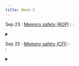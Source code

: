 ```yaml
---
title: Week-5
---
```


Sep 23
: [Memory safety (ROP)]()
  : 
  : <details title="recommended readings" class="my"><summary><i class="icon fas fa-book-reader "></i></summary><span class="fs-2" markdown=1> [Read: Low-Level Software Security by Example by Ulfar Erlingsson et al](https://lirias.kuleuven.be/retrieve/110131). Optional: [The Geometry of Innocent Flesh on the Bone: Return-into-libc without Function Calls (on the x86) by Hovav Shacham](https://hovav.net/ucsd/dist/geometry.pdf), [Hacking Blind by Andrea Bittau et al.](https://www.scs.stanford.edu/~sorbo/brop/bittau-brop.pdf)[Read: On the Effectiveness of Address-Space Randomization by Hovav Shacham et al](https://benpfaff.org/papers/asrandom.pdf)</span></details>

Sep 25
: [Memory safety (CFI)]()
  :  
  : <details title="recommended readings" class="my"><summary><i class="icon fas fa-book-reader "></i></summary><span class="fs-2" markdown=1> [Fantastic memory issues and how to fix them by Eric Rescorla](https://educatedguesswork.org/posts/memory-safety/) and [Understanding glibc malloc by sploitfun](https://sploitfun.wordpress.com/2015/02/10/understanding-glibc-malloc/)
Optional: [Advanced Doug lea's malloc exploits by jp](http://phrack.org/issues/61/6.html), [Automatic Techniques to Systematically Discover New Heap Exploitation Primitives by Insu Yun et al.](https://www.usenix.org/conference/usenixsecurity20/presentation/yun)</span></details> 
